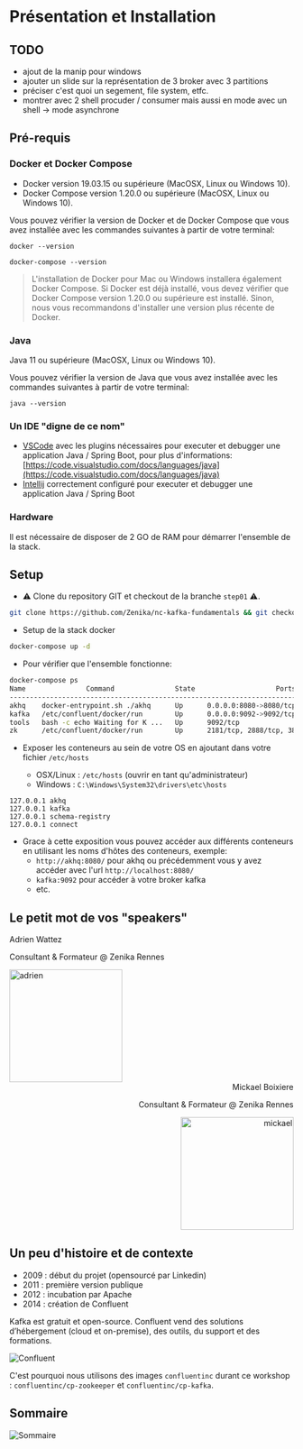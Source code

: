 # Présentation et Installation

## TODO

- ajout de la manip pour windows
- ajouter un slide sur la représentation de 3 broker avec 3 partitions
- préciser c'est quoi un segement, file system, etfc.
- montrer avec 2 shell procuder / consumer mais aussi en mode avec un shell -> mode asynchrone

## Pré-requis

### Docker et Docker Compose

- Docker version 19.03.15 ou supérieure (MacOSX, Linux ou Windows 10).
- Docker Compose version 1.20.0 ou supérieure (MacOSX, Linux ou Windows 10).

Vous pouvez vérifier la version de Docker et de Docker Compose que vous avez installée avec les commandes suivantes à
partir de votre terminal:

```shell
docker --version
```

```shell
docker-compose --version
```

> L'installation de Docker pour Mac ou Windows installera également Docker Compose. Si Docker est déjà installé, vous devez vérifier que Docker Compose version 1.20.0 ou supérieure est installé. Sinon, nous vous recommandons d'installer une version plus récente de Docker.

### Java

Java 11 ou supérieure (MacOSX, Linux ou Windows 10).

Vous pouvez vérifier la version de Java que vous avez installée avec les commandes suivantes à partir de votre terminal:

```shell
java --version
```

### Un IDE "digne de ce nom"

- [VSCode](https://code.visualstudio.com/) avec les plugins nécessaires pour executer et debugger une application Java / Spring Boot, pour plus d'informations: [https://code.visualstudio.com/docs/languages/java](https://code.visualstudio.com/docs/languages/java)
- [Intellij](https://www.jetbrains.com/fr-fr/idea/) correctement configuré pour executer et debugger une application Java / Spring Boot

### Hardware

Il est nécessaire de disposer de 2 GO de RAM pour démarrer l'ensemble de la stack.

## Setup

- ⚠️ Clone du repository GIT et checkout de la branche `step01` ⚠️.

```bash
git clone https://github.com/Zenika/nc-kafka-fundamentals && git checkout step01
```

- Setup de la stack docker

```bash
docker-compose up -d
```

- Pour vérifier que l'ensemble fonctionne:

```bash
docker-compose ps 
Name               Command               State                    Ports                  
-----------------------------------------------------------------------------------------
akhq    docker-entrypoint.sh ./akhq      Up      0.0.0.0:8080->8080/tcp,:::8080->8080/tcp
kafka   /etc/confluent/docker/run        Up      0.0.0.0:9092->9092/tcp,:::9092->9092/tcp
tools   bash -c echo Waiting for K ...   Up      9092/tcp                                
zk      /etc/confluent/docker/run        Up      2181/tcp, 2888/tcp, 3888/tcp  
```


- Exposer les conteneurs au sein de votre OS en ajoutant dans votre fichier `/etc/hosts`

    * OSX/Linux : `/etc/hosts` (ouvrir en tant qu'administrateur)
    * Windows : `C:\Windows\System32\drivers\etc\hosts`

```
127.0.0.1 akhq
127.0.0.1 kafka
127.0.0.1 schema-registry 
127.0.0.1 connect
```

- Grace à cette exposition vous pouvez accéder aux différents conteneurs en utilisant les noms d'hôtes des conteneurs,
  exemple:
    - `http://akhq:8080/` pour akhq ou précédemment vous y avez accéder avec l'url `http://localhost:8080/`
    - `kafka:9092` pour accéder à votre broker kafka
    - etc.

## Le petit mot de vos "speakers"

Adrien Wattez

Consultant & Formateur @ Zenika Rennes

<img src="adrien.png" alt="adrien" width="200"/>

<div style="text-align: right">
Mickael Boixiere

Consultant & Formateur @ Zenika Rennes

<img src="mickael.jpg" alt="mickael" width="200"/>
</div>

## Un peu d'histoire et de contexte

- 2009 : début du projet (opensourcé par Linkedin)
- 2011 : première version publique
- 2012 : incubation par Apache
- 2014 : création de Confluent

Kafka est gratuit et open-source. Confluent vend des solutions d’hébergement (cloud et on-premise), des outils, du
support et des formations.

![Confluent](confluent.png)

C'est pourquoi nous utilisons des images `confluentinc` durant ce workshop : `confluentinc/cp-zookeeper` et `confluentinc/cp-kafka`.

## Sommaire

![Sommaire](sommaire.png)
